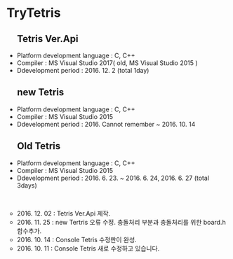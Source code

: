# TryTetris
<ul>
<h2>Tetris Ver.Api</h2>
<li>Platform development language : C, C++</li>
<li>Compiler : MS Visual Studio 2017( old, MS Visual Studio 2015 )</li>
<li>Ddevelopment period : 2016. 12. 2 (total 1day)</li>
</ul>
<ul>
<h2>new Tetris</h2>
<li>Platform development language : C, C++</li>
<li>Compiler : MS Visual Studio 2015</li>
<li>Ddevelopment period : 2016. Cannot remember ~ 2016. 10. 14</li>
</ul>
<ul>
<h2>Old Tetris</h2>
<li>Platform development language : C, C++</li>
<li>Compiler : MS Visual Studio 2015</li>
<li>Ddevelopment period : 2016. 6. 23. ~ 2016. 6. 24, 2016. 6. 27 (total 3days)</li>
</ul>
<br/>
<ul  type="circle">
<li>2016. 12. 02 : Tetris Ver.Api 제작.</li>
<li>2016. 11. 25 : new Tertris 오류 수정. 충돌처리 부분과 충돌처리를 위한 board.h 함수추가.</li>
<li>2016. 10. 14 : Console Tetris 수정판이 완성.</li>
<li>2016. 10. 11 : Console Tetris 새로 수정하고 있습니다.</li>
</ul>
